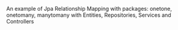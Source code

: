 An example of Jpa Relationship Mapping with packages: onetone, onetomany, manytomany with Entities, Repositories, Services and Controllers
